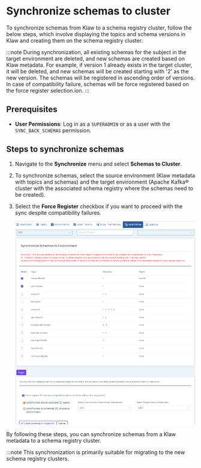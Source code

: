 # Synchronize schemas to cluster

To synchronize schemas from Klaw to a schema registry cluster, follow
the below steps, which involve displaying the topics and schema versions
in Klaw and creating them on the schema registry cluster.

:::note
During synchronization, all existing schemas for the subject in the target environment are deleted, and new schemas are created based on Klaw
metadata. For example, if version 1 already exists in the target cluster, it will be deleted, and new schemas will be created starting with '2' as the new version. The schemas will be registered in ascending order of versions. In case of compatibility failure, schemas will be force registered based on the force register selection.ion.
:::

## Prerequisites

- **User Permissions**: Log in as a `SUPERADMIN` or as a user with the `SYNC_BACK_SCHEMAS` permission.

## Steps to synchronize schemas

1. Navigate to the **Synchronize** menu and select **Schemas to Cluster**.
2. To synchronize schemas, select the source environment (Klaw metadata
   with topics and schemas) and the target environment (Apache Kafka® cluster
   with the associated schema registry where the schemas need to be
   created).
3. Select the **Force Register** checkbox if you want to proceed with the sync despite compatibility failures.

   ![image](../../../static/images/sync/SyncSchemasToCluster.png)

By following these steps, you can synchronize schemas from a Klaw
metadata to a schema registry cluster.

:::note
This synchronization is primarily suitable for migrating to the new schema
registry clusters.
